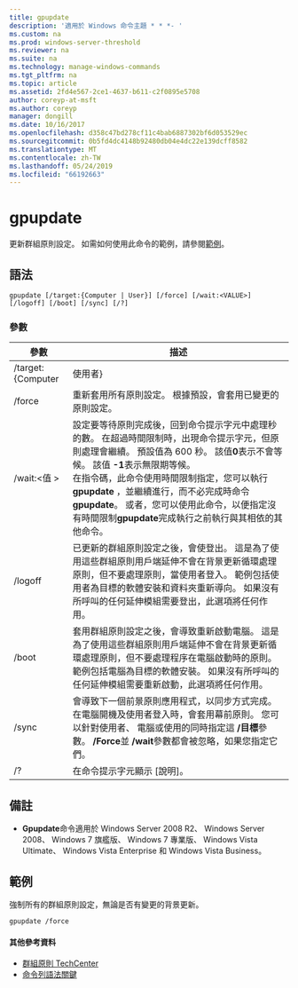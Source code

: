```yaml
---
title: gpupdate
description: '適用於 Windows 命令主題 * * *- '
ms.custom: na
ms.prod: windows-server-threshold
ms.reviewer: na
ms.suite: na
ms.technology: manage-windows-commands
ms.tgt_pltfrm: na
ms.topic: article
ms.assetid: 2fd4e567-2ce1-4637-b611-c2f0895e5708
author: coreyp-at-msft
ms.author: coreyp
manager: dongill
ms.date: 10/16/2017
ms.openlocfilehash: d358c47bd278cf11c4bab6887302bf6d053529ec
ms.sourcegitcommit: 0b5fd4dc4148b92480db04e4dc22e139dcff8582
ms.translationtype: MT
ms.contentlocale: zh-TW
ms.lasthandoff: 05/24/2019
ms.locfileid: "66192663"
---
```

# <a name="gpupdate"></a>gpupdate



更新群組原則設定。 如需如何使用此命令的範例，請參閱[範例](#examples)。

## <a name="syntax"></a>語法

```
gpupdate [/target:{Computer | User}] [/force] [/wait:<VALUE>] [/logoff] [/boot] [/sync] [/?]
```

### <a name="parameters"></a>參數

|參數|描述|
|---------|-----------|
|/target:{Computer | 使用者}|只有使用者或電腦原則設定，就會更新。|
|/force|重新套用所有原則設定。 根據預設，會套用已變更的原則設定。|
|/wait:\<值 >|設定要等待原則完成後，回到命令提示字元中處理秒的數。 在超過時間限制時，出現命令提示字元，但原則處理會繼續。 預設值為 600 秒。 該值**0**表示不會等候。 該值 **-1**表示無限期等候。</br>在指令碼，此命令使用時間限制指定，您可以執行**gpupdate** ，並繼續進行，而不必完成時命令**gpupdate**。 或者，您可以使用此命令，以便指定沒有時間限制**gpupdate**完成執行之前執行與其相依的其他命令。|
|/logoff|已更新的群組原則設定之後，會使登出。 這是為了使用這些群組原則用戶端延伸不會在背景更新循環處理原則，但不要處理原則，當使用者登入。 範例包括使用者為目標的軟體安裝和資料夾重新導向。 如果沒有所呼叫的任何延伸模組需要登出，此選項將任何作用。|
|/boot|套用群組原則設定之後，會導致重新啟動電腦。 這是為了使用這些群組原則用戶端延伸不會在背景更新循環處理原則，但不要處理程序在電腦啟動時的原則。 範例包括電腦為目標的軟體安裝。 如果沒有所呼叫的任何延伸模組需要重新啟動，此選項將任何作用。|
|/sync|會導致下一個前景原則應用程式，以同步方式完成。 在電腦開機及使用者登入時，會套用幕前原則。 您可以針對使用者、 電腦或使用的同時指定這 **/目標**參數。 **/Force**並 **/wait**參數都會被忽略，如果您指定它們。|
|/?|在命令提示字元顯示 [說明]。|

## <a name="remarks"></a>備註

-   **Gpupdate**命令適用於 Windows Server 2008 R2、 Windows Server 2008、 Windows 7 旗艦版、 Windows 7 專業版、 Windows Vista Ultimate、 Windows Vista Enterprise 和 Windows Vista Business。

## <a name="examples"></a>範例

強制所有的群組原則設定，無論是否有變更的背景更新。
```
gpupdate /force
```

#### <a name="additional-references"></a>其他參考資料

-   [群組原則 TechCenter](https://go.microsoft.com/fwlink/?LinkID=145531)
-   [命令列語法關鍵](command-line-syntax-key.md)